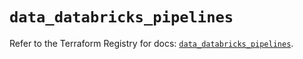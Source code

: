 # `data_databricks_pipelines`

Refer to the Terraform Registry for docs: [`data_databricks_pipelines`](https://registry.terraform.io/providers/databricks/databricks/1.40.0/docs/data-sources/pipelines).
